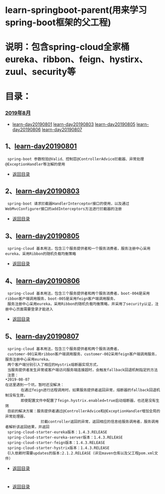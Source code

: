 # learn-springboot-parent(用来学习spring-boot框架的父工程)
  说明：包含spring-cloud全家桶eureka、ribbon、feign、hystirx、zuul、security等
  =====
# 目录：
### [2019年8月](#1learn-day20190801)
   * [learn-day20190801](#1learn-day20190801) [learn-day20190803](#2learn-day20190803) [learn-day20190805](#3learn-day20190805) [learn-day20190806](#4learn-day20190806) [learn-day20190807](#5learn-day20190807)
## 1、[learn-day20190801](learn-day20190801)
     spring-boot 参数校验@Valid、控制层@ControllerAdvice拦截器、异常处理@ExceptionHandler等注解的使用
* [返回目录](#2019年8月)
## 2、[learn-day20190803](learn-day20190803)
     spring-boot 请求拦截器HandlerInterceptor接口的使用，以及通过WebMvcConfigurer接口的addInterceptors方法进行拦截器的注册
* [返回目录](#2019年8月)
## 3、[learn-day20190805](learn-day20190805)
     spring-cloud 基本用法，包含三个服务提供者和一个服务消费者，服务注册中心采用eureka，采用Ribbon的随机负载均衡策略
* [返回目录](#2019年8月)
## 4、[learn-day20190806](learn-day20190806)
     spring-cloud 基本用法，包含三个服务提供者和两个服务消费者，boot-004是采用ribbon客户端调用服务，boot-005是采用feign客户端调用服务，
     服务注册中心采用eureka，采用Ribbon的随机负载均衡策略，并采用了security认证，注册中心页面需要登录才能进入
* [返回目录](#2019年8月)
## 5、[learn-day20190807](learn-day20190807)
     spring-cloud 基本用法，包含三个服务提供者和两个服务消费者，
     customer-001采用ribbon客户端调用服务，customer-002采用feign客户端调用服务，服务注册中心采用eureka，
     两个客户端分别引入了相应的Hystrix熔断器实现方式，
     当服务提供者发生异常或客户端访问服务端连接超时，会触发fallback回退机制指定的方法
     注意：
    •2019-08-07
    在这里遇到一个坑，暂时还没解决：
           在通过feign进行远程调用时，如果服务提供者返回异常，熔断器的fallback回退机制没有生效，
           即使配置文件中配置了feign.hystrix.enabled=true启动熔断器，也还是没有生效
     目前的解决方案：服务提供者通过@ControllerAdvice和@ExceptionHandler增加全局的异常处理器，
                    拦截controller返回的异常，返回相应的信息给服务调用者，服务调用者解析该返回结果，并返回
     spring-cloud-starter-eureka版本：1.4.3.RELEASE
     spring-cloud-starter-eureka-server版本：1.4.3.RELEASE
     spring-cloud-starter-feign版本：1.4.3.RELEASE
     spring-cloud-starter-hystrix版本：1.4.3.RELEASE
     引入依赖时需要updates的版本:2.1.2.RELEASE（详见maven仓库以及父工程pom.xml文件）
* [返回目录](#2019年8月)


#
#
#
#
#
#
#
#
#
#
#
#
#
#
#
#
#
#
#
#
# 
* [返回目录](#目录)

